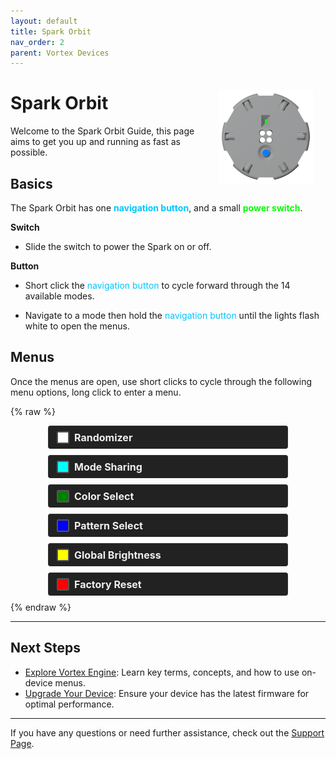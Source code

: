 ```yaml
---
layout: default
title: Spark Orbit
nav_order: 2
parent: Vortex Devices
---
```


<style>
.device-icon {
   margin: 0px;
   width: 30%;
   height: 30%
}

.white { background-color: rgba(255, 255, 255); }
.cyan { background-color: rgba(0, 255, 255); }
.purple { background-color: rgba(128, 0, 128); }
.green { background-color: rgba(0, 128, 0); }
.blue { background-color: rgba(0, 0, 255); }
.yellow { background-color: rgba(255, 255, 0); }
.red { background-color: rgba(255, 0, 0); }

.rounded-box { 
   display: inline-block;
   width: 16px;
   height: 16px;
   margin-right: 8px;
   margin-left: 5px;
   border-radius: 2px;
   border: 2px solid #555;
   vertical-align: middle;
}

.color-list-entry {
   display: flex;
   align-items: center;
   font-size: 16px;
   font-weight: bold;
   margin-bottom: 10px; /* Remove bottom margin for seamless transition */
   padding: 8px;
   border: 1px solid #333;
   border-bottom: none; /* Remove bottom border */
   border-radius: 4px; /* Round top corners only */
   background-color: #222; /* Darker background */
   color: #eee; /* Light text for contrast */
   transition: background-color 0.3s; /* Smooth background color transition */
}

.color-list-entry:hover {
   background-color: #2a2a2a; /* Slightly lighter on hover */
}

.color-list-entry + div {
   margin-top: 0; /* Remove top margin for seamless transition */
   margin-bottom: 16px;
   padding-left: 30px;
   font-size: 18px;
   line-height: 1.5;
   padding: 10px;
   border: 1px solid #333;
   border-top: none; /* Remove top border */
   border-radius: 0 0 4px 4px; /* Round bottom corners only */
   background-color: #333; /* Dark background for text */
   color: #ccc; /* Light text for readability */
   transition: background-color 0.3s; /* Smooth background color transition */
}

.color-list-entry + div:hover {
   background-color: #3a3a3a; /* Slightly lighter on hover */
}

.menu-wrapper {
   padding-left: 60px;
   padding-right: 60px;
}

/* Scoped link styles within the menu section */
.menu-wrapper a {
   text-decoration: none; /* Remove default link styling */
   color: inherit; /* Inherit color from parent */
   display: block; /* Ensures the link covers the whole section */
}

.device-icon {
   margin: 20px;
   width: 30%;
   height: 30%;
}
</style>

<img align="right" width="" height="220" class="device-icon" src="assets/images/spark-orbit-render-square-512.png">

# Spark Orbit

Welcome to the Spark Orbit Guide, this page aims to get you up and running as fast as possible.


## Basics
  The Spark Orbit has one <strong style="color: #00c6ff">navigation button</strong>, and a small <strong style="color: #00ff00;">power switch</strong>.

**Switch**

- Slide the switch to power the Spark on or off.

**Button**

- Short click the <span style="color: #00c6ff">navigation button</span> to cycle forward through the 14 available modes.

- Navigate to a mode then hold the <span style="color: #00c6ff">navigation button</span> until the lights flash white to open the menus.

## Menus

Once the menus are open, use short clicks to cycle through the following menu options, long click to enter a menu.

{% raw %}
<div class="menu-wrapper">
<a href="randomizer_menu.html">
  <div class="color-list-entry"><span class="rounded-box white"></span>Randomizer</div>
</a>

<a href="mode_sharing_menu.html">
  <div class="color-list-entry"><span class="rounded-box cyan"></span>Mode Sharing</div>
</a>

<a href="color_select_menu.html">
  <div class="color-list-entry"><span class="rounded-box green"></span>Color Select</div>
</a>

<a href="pattern_select_menu.html">
  <div class="color-list-entry"><span class="rounded-box blue"></span>Pattern Select</div>
</a>

<a href="global_brightness_menu.html">
  <div class="color-list-entry"><span class="rounded-box yellow"></span>Global Brightness</div>
</a>

<a href="factory_reset_menu.html">
  <div class="color-list-entry"><span class="rounded-box red"></span>Factory Reset</div>
</a>
</div>
{% endraw %}

---

## Next Steps
<div class="next-steps">
  <ul>
    <li><a href="basic_usage.html">Explore Vortex Engine</a>: Learn key terms, concepts, and how to use on-device menus.</li>
    <li><a href="spark_upgrade_guide.html">Upgrade Your Device</a>: Ensure your device has the latest firmware for optimal performance.</li>
  </ul>
</div>

---

If you have any questions or need further assistance, check out the [Support Page](support.html).
